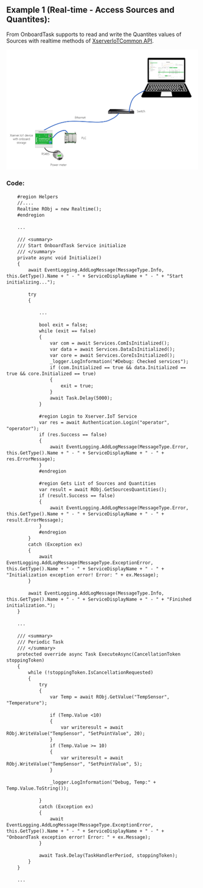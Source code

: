 ## Example 1 (Real-time - Access Sources and Quantites):

From OnboardTask supports to read and write the Quantites values of Sources with realtime methods of [XserverIoTCommon API](https://github.com/IntelliSenseIoT/XserverIoTOnboardTask.github.io/blob/master/XserverIoTCommon.md).

![](images/RTtopology.png)

### Code:

        #region Helpers
        //....
        Realtime RObj = new Realtime();
        #endregion

        ...
        
        /// <summary>
        /// Start OnboardTask Service initialize
        /// </summary>
        private async void Initialize()
        {
            await EventLogging.AddLogMessage(MessageType.Info, this.GetType().Name + " - " + ServiceDisplayName + " - " + "Start initializing...");

            try
            {
                
                ...
               
                bool exit = false;
                while (exit == false)
                {
                    var com = await Services.ComIsInitialized();
                    var data = await Services.DataIsInitialized();
                    var core = await Services.CoreIsInitialized();
                    _logger.LogInformation("#Debug: Checked services");
                    if (com.Initialized == true && data.Initialized == true && core.Initialized == true)
                    {
                        exit = true;
                    }
                    await Task.Delay(5000);
                }

                #region Login to Xserver.IoT Service
                var res = await Authentication.Login("operator", "operator");
                if (res.Success == false)
                {
                    await EventLogging.AddLogMessage(MessageType.Error, this.GetType().Name + " - " + ServiceDisplayName + " - " + res.ErrorMessage);
                }
                #endregion

                #region Gets List of Sources and Quantities
                var result = await RObj.GetSourcesQuantities();
                if (result.Success == false)
                {
                    await EventLogging.AddLogMessage(MessageType.Error, this.GetType().Name + " - " + ServiceDisplayName + " - " + result.ErrorMessage);
                }
                #endregion
            }
            catch (Exception ex)
            {
                await EventLogging.AddLogMessage(MessageType.ExceptionError, this.GetType().Name + " - " + ServiceDisplayName + " - " + "Initialization exception error! Error: " + ex.Message);
            }

            await EventLogging.AddLogMessage(MessageType.Info, this.GetType().Name + " - " + ServiceDisplayName + " - " + "Finished initialization.");
        }
        
        ...

        /// <summary>
        /// Periodic Task
        /// </summary>
        protected override async Task ExecuteAsync(CancellationToken stoppingToken)
        {
            while (!stoppingToken.IsCancellationRequested)
            {
                try
                {
                    var Temp = await RObj.GetValue("TempSensor", "Temperature");
                   
                    if (Temp.Value <10)
                    {
                        var writeresult = await RObj.WriteValue("TempSensor", "SetPointValue", 20);
                    }
                    if (Temp.Value >= 10)
                    {
                        var writeresult = await RObj.WriteValue("TempSensor", "SetPointValue", 5);
                    }

                    _logger.LogInformation("Debug, Temp:" + Temp.Value.ToString());

                }
                catch (Exception ex)
                {
                    await EventLogging.AddLogMessage(MessageType.ExceptionError, this.GetType().Name + " - " + ServiceDisplayName + " - " + "OnboardTask exception error! Error: " + ex.Message);
                }

                await Task.Delay(TaskHandlerPeriod, stoppingToken);
            }
        }

        ...
        
